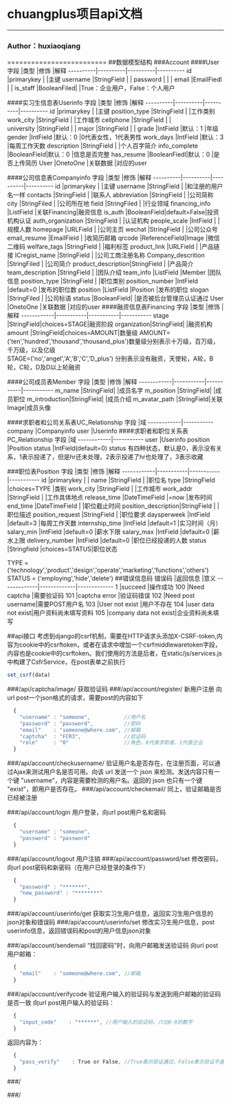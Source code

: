 chuangplus项目api文档
=========================
****
### Author：huxiaoqiang
=========================
##<a name="table"/>数据模型结构
###Account
####User
字段      |类型      |修饰      |解释
----------|----------|----------|----------
id            |primarykey  |          |主键
username      |StringField |          |
password      |            |          |
email         |EmailFiedl  |          |
is_staff      |BooleanFiled|          |True：企业用户，False：个人用户

####实习生信息表Userinfo
字段   |类型   |修饰   |解释
----------|----------|----------|----------
id            |primarykey  |          |主键
position_type |StringField |          |工作类别
work_city     |StringField |          |工作城市
cellphone     |StringField |          |          
university    |StringField |          |
major         |StringField |          |
grade         |IntField    |默认：1   |年级
gender        |IntField    |默认：0   |0代表女性，1代表男性
work_days     |IntField    |默认：3   |每周工作天数
description   |StringField |          |个人百字简介
info_complete |BooleanField|默认：0   |信息是否完整
has_resume    |BooleanFiedl|默认：0   |是否上传简历
User          |OnetoOne    |关联数据  |对应的user

####公司信息表Companyinfo
字段   |类型   |修饰   |解释
----------|----------|----------|----------
id                 |primarykey  |             |主键
username           |StringField |             |和注册的用户名一样
contacts           |StringField |             |联系人
abbreviation       |StringField |             |公司简称
city               |StringFiled |             |公司所在地
field              |StringFiled |             |行业领域
financing_info     |ListField   |关联Financing|融资信息
is_auth            |BooleanField|default=False|投资机构认证
auth_organization  |StringField |             |认证机构
people_scale       |IntField    |             |规模人数
homepage           |URLField    |             |公司主页
wechat             |StringField |             |公司公众号
email_resume       |EmailField  |             |收简历邮箱
qrcode             |ReferenceField|Image      |微信二维码
welfare_tags       |StringField |             |福利标签
product_link       |URLField    |             |产品链接
ICregist_name      |StringField |             |公司工商注册名称
Company_descrition |StringFiled |             |公司简介
product_description|StringField |             |产品简介
team_description   |StringField |             |团队介绍
team_info          |ListField   |Member       |团队信息
position_type      |StringField |             |职位类别
position_number    |IntField    |default=0    |发布的职位数
position           |ListField   |Position     |发布的职位
slogan             |StringFiled |             |公司标语
status             |BooleanField|             |是否被后台管理员认证通过
User               |OnetoOne    |关联数据     |对应的user
####融资信息表Financing
字段   |类型   |修饰   |解释
------------|-----------|-----------|-----------
stage       |StringField|choices=STAGE|融资阶段
organization|StringField|           |融资机构
amount      |StringField|choices=AMOUNT|数量级
AMOUNT=('ten','hundred','thousand','thousand_plus')数量级分别表示十万级，百万级，千万级，以及亿级<br/>
STAGE=('no','angel','A','B','C','D_plus') 分别表示没有融资，天使轮，A轮，B轮，C轮，D及D以上轮融资<br/>

####公司成员表Member
字段   |类型   |修饰   |解释
------------|-----------|-----------|-----------
m_name        |StringField|         |成员名字
m_position    |StringField|         |成员职位
m_introduction|StringField|         |成员介绍
m_avatar_path |StringField|关联Image|成员头像

####求职者和公司关系表UC_Relationship
字段   |域
------------|-----------
company     |Companyinfo
user        |Userinfo
####求职者和职位关系表PC_Relationship
字段   |域
------------|-----------
user        |Userinfo
position    |Position
status      |IntField(default=0)
status 有四种状态，默认是0，表示没有关系，1表示投递了，但是hr还未处理，2表示投递了hr也处理了，3表示收藏

###职位表Position
字段   |类型   |修饰   |解释
------------|-----------|-----------|-----------
id                  |primarykey     |              |
name                |StringField    |              |职位名
type                |StringField    |choices=TYPE  |类别
work_city           |StringField    |              |工作城市
work_addr           |StringField    |              |工作具体地点
release_time        |DateTimeField  |=now          |发布时间
end_time            |DateTimeField  |              |职位截止时间
position_description|StringField    |              |职位描述
position_request    |StringField    |              |职位要求
daysperweek         |IntField       |default=3     |每周工作天数
internship_time     |IntField       |default=1     |实习时间（月）
salary_min          |IntField       |default=0     |薪水下限
salary_max          |IntField       |default=0     |薪水上限
delivery_number     |IntField       |default=0     |职位已经投递的人数
status              |Stringfield    |choices=STATUS|职位状态

TYPE = ('technology','product','design','operate','marketing','functions','others')
STATUS = ('employing','hide','delete')
##<a name="table"/>错误信息码
错误码   |返回信息   |意义
-------------|-------------|-------------
1            |succeed       |操作成功
100          |Need captcha  |需要验证码
101          |captcha error |验证码错误
102          |Need post username|需要POST用户名
103          |User not exist |用户不存在
104          |user data not exist|用户资料尚未填写资料
105          |company data not exist|企业资料尚未填写

##api接口
考虑到django的csrf机制，需要在HTTP请求头添加X-CSRF-token,内容为cookie中的csrftoken，或者在请求中增加一个csrfmiddlewaretoken字段，内容也是cookie中的csrftoken。我们使用的方法是后者，在static/js/services.js中构建了CsfrService，在post表单之前执行
```javascript
set_csrf(data)
```
###/api/captcha/image/
获取验证码
###/api/account/register/
新用户注册
向url post一个json格式的请求，需要post的内容如下
```javascript
  {
    "username" : "someone",           //用户名
    "password" : "password",          //密码
    "email"    : "someone@where.com", //邮箱
    "captcha"  : "FCR3",              //验证码
    "role"     : "0"                  //角色，0代表求职者，1代表企业
  }
```
###/api/account/checkusername/
验证用户名是否存在，在注册页面，可以通过Ajax来测试用户名是否可用。向该 url 发送一个 json 来检测。发送内容只有一个键 "username"，内容是需要检测的用户名。返回的 json 也只有一个键 "exist"，即用户是否存在。
###/api/account/checkemail/
同上，验证邮箱是否已经被注册

###/api/account/login
用户登录，向url post用户名和密码
```javascript
  {
    "username" : "someone",
    "password" : "password"
  }
```
###/api/account/logout
用户注销
###/api/account/password/set
修改密码，向url post密码和新密码（在用户已经登录的条件下）
```javascript
  {
    "password" : "*******",
    "new_password" : "********"
  }
```
###/api/account/userinfo/get
获取实习生用户信息，返回实习生用户信息的json对象和错误码
###/api/account/userinfo/set
修改实习生用户信息，post userinfo信息，返回错误码和post的用户信息json对象


###/api/account/sendemail
“找回密码”时，向用户邮箱发送验证码
向url post用户邮箱：
```javascript
  {
    "email"    : "someone@where.com", //邮箱
  }
```

###/api/account/verifycode
验证用户输入的验证码与发送到用户邮箱的验证码是否一致
向url post用户输入的验证码：
```javascript
  {
    "input_code"    : "******", //用户输入的验证码，六位0-9的数字 
  }
```
返回内容为：
```javascript
  {
    "pass_verify"    : True or False, //True表示验证通过，False表示验证不通过
  }
```

###/


###/
